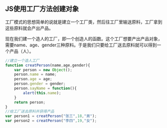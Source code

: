 ## JS使用工厂方法创建对象

工厂模式的思想简单的说就是建立一个工厂类，然后往工厂里输送原料，工厂拿到这些原料就会产出产品。

现在我们建一个造人的工厂，即一个创造人的函数。这个工厂想要产出产品对象，需要name、age、gender三种原料。于是我们只要给工厂送去原料就可以得到一个产品（人）。

```js
//建立一个造人工厂
function creatPerson(name,age,gender){
    var person = new Object();
    person.name = name;
    person.age = age;
    person.gender = gender;
    person.sayName = function(){
        alert(this.name);
    }
    return person;
}
//给工厂送去原料并获得产品
var person1 = creatPerson("张三",18,"男");
var person2 = creatPerson("李四",19,"女");

```

